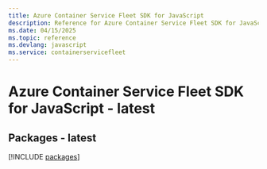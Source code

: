 ```yaml
---
title: Azure Container Service Fleet SDK for JavaScript
description: Reference for Azure Container Service Fleet SDK for JavaScript
ms.date: 04/15/2025
ms.topic: reference
ms.devlang: javascript
ms.service: containerservicefleet
---
```

# Azure Container Service Fleet SDK for JavaScript - latest
## Packages - latest
[!INCLUDE [packages](container-service-fleet-index.md)]
